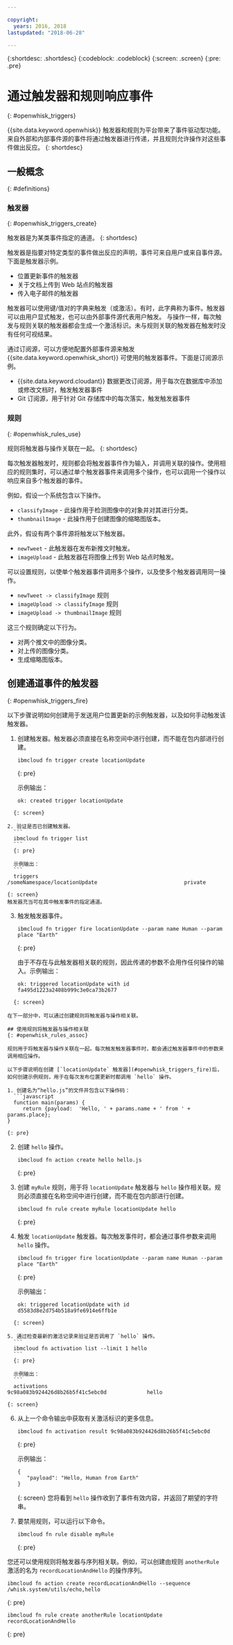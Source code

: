 ```yaml
---

copyright:
  years: 2016, 2018
lastupdated: "2018-06-28"

---
```


{:shortdesc: .shortdesc}
{:codeblock: .codeblock}
{:screen: .screen}
{:pre: .pre}

# 通过触发器和规则响应事件
{: #openwhisk_triggers}

{{site.data.keyword.openwhisk}} 触发器和规则为平台带来了事件驱动型功能。来自外部和内部事件源的事件将通过触发器进行传递，并且规则允许操作对这些事件做出反应。
{: shortdesc}

## 一般概念
{: #definitions}

### 触发器
{: #openwhisk_triggers_create}

触发器是为某类事件指定的通道。
{: shortdesc}

触发器是指要对特定类型的事件做出反应的声明，事件可来自用户或来自事件源。下面是触发器示例。
- 位置更新事件的触发器
- 关于文档上传到 Web 站点的触发器
- 传入电子邮件的触发器

触发器可以使用键/值对的字典来触发（或激活）。有时，此字典称为事件。触发器可以由用户显式触发，也可以由外部事件源代表用户触发。
与操作一样，每次触发与规则关联的触发器都会生成一个激活标识。未与规则关联的触发器在触发时没有任何可视结果。

通过订阅源，可以方便地配置外部事件源来触发 {{site.data.keyword.openwhisk_short}} 可使用的触发器事件。下面是订阅源示例。
- {{site.data.keyword.cloudant}} 数据更改订阅源，用于每次在数据库中添加或修改文档时，触发触发器事件
- Git 订阅源，用于针对 Git 存储库中的每次落实，触发触发器事件

### 规则
{: #openwhisk_rules_use}

规则将触发器与操作关联在一起。
{: shortdesc}

每次触发器触发时，规则都会将触发器事件作为输入，并调用关联的操作。使用相应的规则集时，可以通过单个触发器事件来调用多个操作，也可以调用一个操作以响应来自多个触发器的事件。

例如，假设一个系统包含以下操作。
- `classifyImage` - 此操作用于检测图像中的对象并对其进行分类。
- `thumbnailImage` - 此操作用于创建图像的缩略图版本。

此外，假设有两个事件源将触发以下触发器。
- `newTweet` - 此触发器在发布新推文时触发。
- `imageUpload` - 此触发器在将图像上传到 Web 站点时触发。

可以设置规则，以使单个触发器事件调用多个操作，以及使多个触发器调用同一操作。
- `newTweet -> classifyImage` 规则
- `imageUpload -> classifyImage` 规则
- `imageUpload -> thumbnailImage` 规则

这三个规则确定以下行为。
- 对两个推文中的图像分类。
- 对上传的图像分类。
- 生成缩略图版本。

## 创建通道事件的触发器
{: #openwhisk_triggers_fire}

以下步骤说明如何创建用于发送用户位置更新的示例触发器，以及如何手动触发该触发器。

1. 创建触发器。触发器必须直接在名称空间中进行创建，而不能在包内部进行创建。
    ```
    ibmcloud fn trigger create locationUpdate
    ```
    {: pre}

    示例输出：
    ```
    ok: created trigger locationUpdate
  ```
    {: screen}

2. 验证是否已创建触发器。
    ```
    ibmcloud fn trigger list
    ```
    {: pre}

    示例输出：
    ```
    triggers
  /someNamespace/locationUpdate                            private
  ```
    {: screen}
    触发器充当可在其中触发事件的指定通道。

3. 触发触发器事件。
    ```
    ibmcloud fn trigger fire locationUpdate --param name Human --param place "Earth"
    ```
    {: pre}

    由于不存在与此触发器相关联的规则，因此传递的参数不会用作任何操作的输入。示例输出：
    ```
    ok: triggered locationUpdate with id fa495d1223a2408b999c3e0ca73b2677
  ```
    {: screen}

在下一部分中，可以通过创建规则将触发器与操作相关联。

## 使用规则将触发器与操作相关联
{: #openwhisk_rules_assoc}

规则用于将触发器与操作关联在一起。每次触发触发器事件时，都会通过触发器事件中的参数来调用相应操作。

以下步骤说明在创建 [`locationUpdate` 触发器](#openwhisk_triggers_fire)后，如何创建示例规则，用于在每次发布位置更新时都调用 `hello` 操作。

1. 创建名为“hello.js”的文件并包含以下操作码：
    ```javascript
    function main(params) {
       return {payload:  'Hello, ' + params.name + ' from ' + params.place};
  }
  ```
    {: pre}

2. 创建 `hello` 操作。
    ```
    ibmcloud fn action create hello hello.js
    ```
    {: pre}

3. 创建 `myRule` 规则，用于将 `locationUpdate` 触发器与 `hello` 操作相关联。规则必须直接在名称空间中进行创建，而不能在包内部进行创建。
    ```
    ibmcloud fn rule create myRule locationUpdate hello
    ```
    {: pre}

4. 触发 `locationUpdate` 触发器。每次触发事件时，都会通过事件参数来调用 `hello` 操作。
    ```
    ibmcloud fn trigger fire locationUpdate --param name Human --param place "Earth"
    ```
    {: pre}

    示例输出：
    ```
    ok: triggered locationUpdate with id d5583d8e2d754b518a9fe6914e6ffb1e
  ```
    {: screen}

5. 通过检查最新的激活记录来验证是否调用了 `hello` 操作。
    ```
    ibmcloud fn activation list --limit 1 hello
    ```
    {: pre}

    示例输出：
    ```
    activations
  9c98a083b924426d8b26b5f41c5ebc0d             hello
  ```
    {: screen}

6. 从上一个命令输出中获取有关激活标识的更多信息。
    ```
    ibmcloud fn activation result 9c98a083b924426d8b26b5f41c5ebc0d
    ```
    {: pre}

    示例输出：
    ```
    {
       "payload": "Hello, Human from Earth"
    }
    ```
    {: screen}
您将看到 `hello` 操作收到了事件有效内容，并返回了期望的字符串。

7. 要禁用规则，可以运行以下命令。
    ```
    ibmcloud fn rule disable myRule
    ```
    {: pre}

您还可以使用规则将触发器与序列相关联。例如，可以创建由规则 `anotherRule` 激活的名为 `recordLocationAndHello` 的操作序列。
```
ibmcloud fn action create recordLocationAndHello --sequence /whisk.system/utils/echo,hello
```
{: pre}

```
ibmcloud fn rule create anotherRule locationUpdate recordLocationAndHello
```
{: pre}
